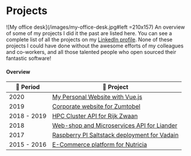 # Projects

![My office desk](/images/my-office-desk.jpg#left =210x157) An overview of some of my projects I did it the past are listed here. You can see a complete list of all the projects on my [LinkedIn profile](https://www.linkedin.com/in/maerteijn/). None of these projects I could have done without the awesome efforts of my colleagues and co-workers, and all those talented people who open sourced their fantastic software!

#### Overview

| :calendar: Period  | :file_folder: Project                                                                               |
| ------------------ | --------------------------------------------------------------------------------------------------- |
| 2020               | [My Personal Website with Vue.js](/en/projects/my-personal-website-with-vue)                        |
| 2019               | [Corporate website for Zumtobel](/en/projects/corporate-website-for-zumtobel)                       |
| 2018 - 2019        | [HPC Cluster API for Rijk Zwaan](/en/projects/hpc-cluster-api-for-rijk-zwaan)                       |
| 2018               | [Web-shop and Microservices API for Liander](/en/projects/webshop-and-microservices-api-for-liander) |
| 2017               | [Raspberry PI Saltstack deployment for Vadain](/en/projects/rpi-saltstack-deployment-for-vadain)    |
| 2015 - 2016        | [E-Commerce platform for Nutricia](/en/projects/e-commerce-platform-for-nutricia)                   |
